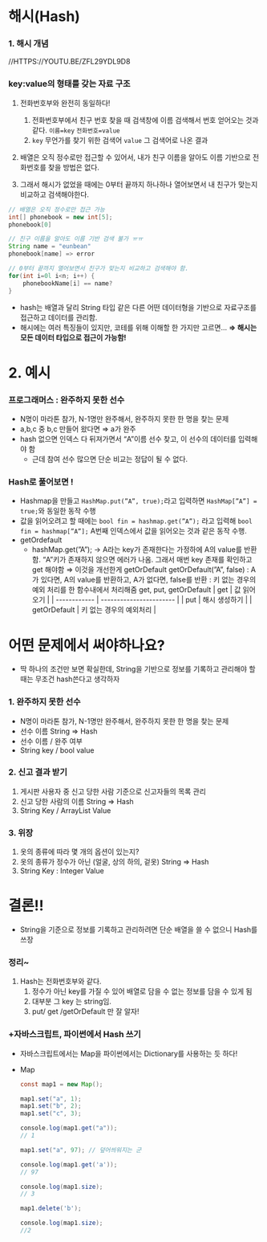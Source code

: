 # 해시(Hash)

### 1. 해시 개념

//HTTPS://YOUTU.BE/ZFL29YDL9D8

### key:value의 형태를 갖는 자료 구조

1. 전화번호부와 완전히 동일하다!

   1. 전화번호부에서 친구 번호 찾을 때 검색창에 이름 검색해서 번호 얻어오는 것과 같다.
      `이름=key` `전화번호=value`
   2. `key` 무언가를 찾기 위한 검색어
      `value` 그 검색어로 나온 결과

1. 배열은 오직 정수로만 접근할 수 있어서,
   내가 친구 이름을 알아도 이름 기반으로 전화번호를 찾을 방법은 없다.
1. 그래서 해시가 없었을 때에는 0부터 끝까지 하나하나 열어보면서
   내 친구가 맞는지 비교하고 검색해야한다.

```java
// 배열은 오직 정수로만 접근 가능
int[] phonebook = new int[5];
phonebook[0]

// 친구 이름을 알아도 이름 기반 검색 불가 ㅠㅠ
String name = "eunbean"
phonebook[name] => error

// 0부터 끝까지 열어보면서 친구가 맞는지 비교하고 검색해야 함.
for(int i=0l i<n; i++) {
	phonebookName[i] == name?
}
```

- hash는 배열과 달리 String 타입 같은 다른 어떤 데이터형을 기반으로
  자료구조를 접근하고 데이터를 관리함.
- 해시에는 여러 특징들이 있지만, 코테를 위해 이해할 한 가지만 고르면…
  **⇒ 해시는 모든 데이터 타입으로 접근이 가능함!**

# 2. 예시

### 프로그래머스 : 완주하지 못한 선수

- N명이 마라톤 참가, N-1명만 완주해서, 완주하지 못한 한 명을 찾는 문제
- a,b,c 중 b,c 만들어 왔다면 ⇒ a가 완주
- hash 없으면 인덱스 다 뒤져가면서 “A”이름 선수 찾고, 이 선수의 데이터를 입력해야 함
  - 근데 참여 선수 많으면 단순 비교는 정답이 될 수 없다.

### Hash로 풀어보면 !

- Hashmap을 만들고
  `HashMap.put(”A”, true);`라고 입력하면
  `HashMap[”A”] = true;`와 동일한 동작 수행
- 값을 읽어오려고 할 때에는
  `bool fin = hashmap.get(”A”);` 라고 입력해
  `bool fin = hashmap[”A”];` A번째 인덱스에서 값을 읽어오는 것과 같은 동작 수행.
- getOrdefault
  - hashMap.get(”A”);
    → A라는 key가 존재한다는 가정하에 A의 value를 반환함. “A”키가 존재하지 않으면 에러가 나옴. 그래서 매번 key 존재를 확인하고 get 해야함
    ⇒ 이것을 개선한게 getOrDefault
    getOrDefault(”A”, false) : A가 있다면, A의 value를 반환하고, A가 없다면, false를 반환
    : 키 없는 경우의 예외 처리를 한 함수내에서 처리해줌
    get, put, getOrDefault
    | get | 값 읽어오기 |
    | ------------ | ----------------------- |
    | put | 해시 생성하기 |
    | getOrDefault | 키 없는 경우의 예외처리 |

# 어떤 문제에서 써야하나요?

- 딱 하나의 조건만 보면 확실한데, String을 기반으로 정보를 기록하고 관리해야 할 때는 무조건 hash쓴다고 생각하자

### 1. 완주하지 못한 선수

- N명이 마라톤 참가, N-1명만 완주해서, 완주하지 못한 한 명을 찾는 문제
- 선수 이름 String ⇒ Hash
- 선수 이름 / 완주 여부
- String key / bool value

### 2. 신고 결과 받기

1. 게시판 사용자 중 신고 당한 사람 기준으로 신고자들의 목록 관리
2. 신고 당한 사람의 이름 String ⇒ Hash
3. String Key / ArrayList<String> Value

### 3. 위장

1. 옷의 종류에 따라 몇 개의 옵션이 있는지?
2. 옷의 종류가 정수가 아닌 (얼굴, 상의 하의, 겉옷) String ⇒ Hash
3. String Key : Integer Value

# 결론!!

- String을 기준으로 정보를 기록하고 관리하려면 단순 배열을 쓸 수 없으니 Hash를 쓰장

### 정리~

1. Hash는 전화번호부와 같다.
   1. 정수가 아닌 key를 가질 수 있어 배열로 담을 수 없는 정보를 담을 수 있게 됨
   2. 대부분 그 key 는 string임.
   3. put/ get /getOrDefault 만 잘 알자!

### +자바스크립트, 파이썬에서 Hash 쓰기

- 자바스크립트에서는 Map을 파이썬에서는 Dictionary를 사용하는 듯 하다!
- Map

  ```java
  const map1 = new Map();

  map1.set("a", 1);
  map1.set("b", 2);
  map1.set("c", 3);

  console.log(map1.get("a"));
  // 1

  map1.set("a", 97); // 덮어씌워지는 군

  console.log(map1.get('a'));
  // 97

  console.log(map1.size);
  // 3

  map1.delete('b');

  console.log(map1.size);
  //2
  ```
